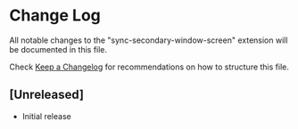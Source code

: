 # Change Log

All notable changes to the "sync-secondary-window-screen" extension will be documented in this file.

Check [Keep a Changelog](http://keepachangelog.com/) for recommendations on how to structure this file.

## [Unreleased]

- Initial release